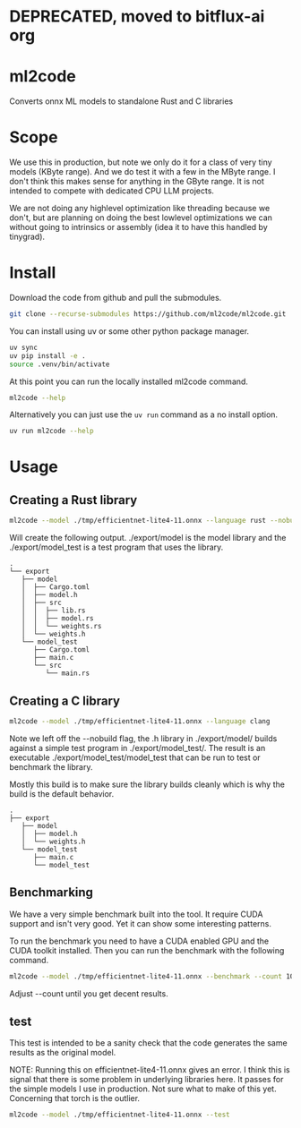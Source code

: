 # DEPRECATED, moved to bitflux-ai org


# ml2code
Converts onnx ML models to standalone Rust and C libraries

# Scope
We use this in production, but note we only do it for a class of very tiny models (KByte range).  And we do test it with a few in the MByte range.  I don't think this makes sense for anything in the GByte range.  It is not intended to compete with dedicated CPU LLM projects.

We are not doing any highlevel optimization like threading because we don't, but are planning on doing the best lowlevel optimizations we can without going to intrinsics or assembly (idea it to have this handled by tinygrad).

# Install

Download the code from github and pull the submodules.

```bash
git clone --recurse-submodules https://github.com/ml2code/ml2code.git
```

You can install using uv or some other python package manager.
```bash
uv sync
uv pip install -e .
source .venv/bin/activate
```
At this point you can run the locally installed ml2code command.
```bash
ml2code --help
```
Alternatively you can just use the `uv run` command as a no install option.

```bash
uv run ml2code --help
```


# Usage

## Creating a Rust library
```bash
ml2code --model ./tmp/efficientnet-lite4-11.onnx --language rust --nobuild
```
Will create the following output.  ./export/model is the model library and the ./export/model_test is a test program that uses the library.
```
.
└── export
   ├── model
   │  ├── Cargo.toml
   │  ├── model.h
   │  ├── src
   │  │  ├── lib.rs
   │  │  ├── model.rs
   │  │  └── weights.rs
   │  └── weights.h
   └── model_test
      ├── Cargo.toml
      ├── main.c
      └── src
         └── main.rs
```

## Creating a C library
```bash
ml2code --model ./tmp/efficientnet-lite4-11.onnx --language clang
```

Note we left off the --nobuild flag, the .h library in ./export/model/ builds against a simple test program in ./export/model_test/.  The result is an executable ./export/model_test/model_test that can be run to test or benchmark the library.

Mostly this build is to make sure the library builds cleanly which is why the build is the default behavior.

```
.
├── export
   ├── model
   │  ├── model.h
   │  └── weights.h
   └── model_test
      ├── main.c
      └── model_test
```
## Benchmarking
We have a very simple benchmark built into the tool.  It require CUDA support and isn't very good.  Yet it can show some interesting patterns.

To run the benchmark you need to have a CUDA enabled GPU and the CUDA toolkit installed.  Then you can run the benchmark with the following command.
```bash
ml2code --model ./tmp/efficientnet-lite4-11.onnx --benchmark --count 100
```
Adjust --count until you get decent results.

## test
This test is intended to be a sanity check that the code generates the same results as the original model.

NOTE: Running this on efficientnet-lite4-11.onnx gives an error.  I think this is signal that there is some problem in underlying libraries here.  It passes for the simple models I use in production.  Not sure what to make of this yet.  Concerning that torch is the outlier.
```bash
ml2code --model ./tmp/efficientnet-lite4-11.onnx --test
```

